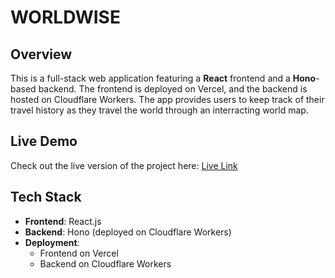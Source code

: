 # WORLDWISE

## Overview

This is a full-stack web application featuring a **React** frontend and a **Hono**-based backend. The frontend is deployed on Vercel, and the backend is hosted on Cloudflare Workers. The app provides users to keep track of their travel history as they travel the world through an interracting world map.

## Live Demo

Check out the live version of the project here: [Live Link](worldwise-frontend-sigma.vercel.app)

## Tech Stack

- **Frontend**: React.js
- **Backend**: Hono (deployed on Cloudflare Workers)
- **Deployment**: 
  - Frontend on Vercel
  - Backend on Cloudflare Workers

